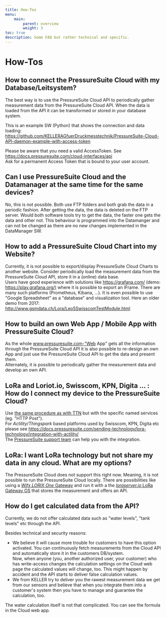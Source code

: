 ```yaml
---
title: How-Tos
menu:
    main:
        parent: overview
        weight: 3
toc: true
description: Some FAQ but rather technical and specific.
---
```


# How-Tos

## How to connect the PressureSuite Cloud with my Database/Leitsystem?

The best way is to use the PressureSuite Cloud API to periodically gather measurement data from the PressureSuite Cloud API. When the data is loaded from the API it can be transformed or stored in your database system.  

This is an example SW (Python) that shows the connection and data loading: <https://github.com/KELLERAGfuerDruckmesstechnik/PressureSuite-Cloud-API-daemon-example-with-access-token>  

Please be aware that you need a valid AccessToken. See <https://docs.pressuresuite.com/cloud-interfaces/api>  
Ask for a permanent Access Token that is bound to your user account.  

## Can I use PressureSuite Cloud and the Datamanager at the same time for the same devices?

No, this is not possible. Both use FTP folders and both grab the data in a periodic fashion. After getting the data, the data is deleted on the FTP server. Would both software tools try to get the data, the faster one gets the data and other not. This behaviour is programmed into the Datamanger and can not be changed as there are no new changes implemented in the DataManager SW.

## How to add a PressureSuite Cloud Chart into my Website?

Currently, it is not possible to export/display PressureSuite Cloud Charts to another website.
Consider periodically load the measurement data from the PressureSuite Cloud API, store it in a (online) data base.  
Users have good experience with solutions like <https://grafana.com/> (demo: <https://play.grafana.org/)> where it is possible to export an IFrame. There are many such platforms (Prometheus, Kibana, …).
It is even possible to use "Google Spreadsheet" as a "database" and visualization tool. Here an older demo from 2017: <http://www.gsmdata.ch/Lora/Leo5SwisscomTestModule.html>

## How to build an own Web App / Mobile App with PressureSuite Cloud?

As the whole www.pressuresuite.com-"Web App" gets all the information through the PressureSuite Cloud API it is also possible to re-design an own App and just use the PressureSuite Cloud API to get the data and present them.  
Alternately, it is possible to periodically gather the measurement data and develop an own API.

## LoRa and Loriot.io, Swisscom, KPN, Digita ... : How do I connect my device to the PressureSuite Cloud?

Use [the same procedure as with TTN](https://docs.pressuresuite.com/sending-technology/lora-technology/integration-with-ttn/) but with the specific named services (eg. "HTTP Post").  
For *Actility*/*Thingspark* based platforms used by Swisscom, KPN, Digita etc please see https://docs.pressuresuite.com/sending-technology/lora-technology/integration-with-actility/  
The [PressureSuite support team](<pressuresuite@keller-druck.com>) can help you with the integration.

## LoRa: I want LoRa technology but not share my data in any cloud. What are my options?

The PressureSuite Cloud does not support this right now. Meaning, it is not possible to run the PressureSuite Cloud locally. There are possibilities like using a [*Wifx LORIX One* Gateway](https://www.lorixone.io/) and run it with a the [*loraserver.io* LoRa Gateway OS](https://www.loraserver.io/lora-gateway-os/overview/) that stores the measurement and offers an API.

## How do I get calculated data from the API?

Currently, we do not offer calculated data such as "water levels", "tank levels" etc through the API.
  
Besides technical and security reasons:

- We believe it will cause more trouble for customers to have this option activated. You can continuously fetch measurements from the Cloud API and automatically store it in the customers DB/system.  
 Now, when anyone (you, another authorized user, your customer) who has write-access changes the calculation settings on the Cloud web page the calculated values will change, too. This might happen by accident and the API starts to deliver false calculation values.  
- We from KELLER try to deliver you the rawest measurement data we get from our sensors and believe that when you integrate them into a customer's system then you have to manage and guarantee the calculation, too.  
  
The water calculation itself is not that complicated. You can see the formula in the Cloud web app.
